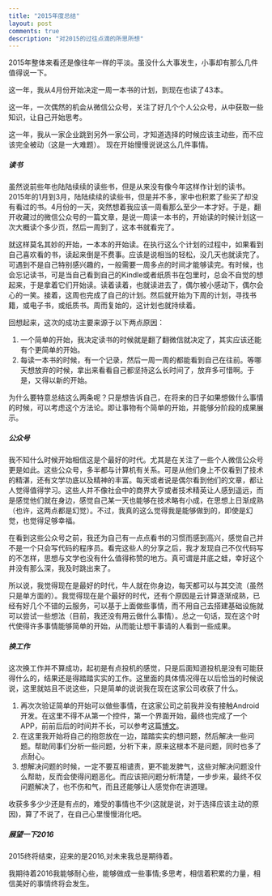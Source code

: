```yaml
---
title: "2015年度总结"
layout: post
comments: true
description: "对2015的过往点滴的所思所想"
---
```


2015年整体来看还是像往年一样的平淡。虽没什么大事发生，小事却有那么几件值得说一下。

这一年，我从4月份开始决定一周一本书的计划，到现在也读了43本。

这一年，一次偶然的机会从微信公众号，关注了好几个个人公众号，从中获取一些知识，让自己开始思考。

这一年，我从一家企业跳到另外一家公司，才知道选择的时候应该主动些，而不应该完全被动（这是一大难题）。
现在开始慢慢说说这么几件事情。

##### 读书
虽然说前些年也陆陆续续的读些书，但是从来没有像今年这样作计划的读书。2015年的1月到3月，陆陆续续的读些书，但是并不多，家中也积累了些买了却没有看过的书。4月份的一天，突然想着我应该一周看那么至少一本才好。于是，翻开收藏过的微信公众号的一篇文章，是说一周读一本书的，开始读的时候计划这一次大概读个多少页，然后一周到了，这本书就看完了。

就这样莫名其妙的开始，一本本的开始读。在执行这么个计划的过程中，如果看到自己喜欢看的书，读起来倒是不费事。应该是说相当的轻松，没几天也就读完了。可遇到不是自己特别感兴趣的，一般需要一周多点的时间才能够读完。有时候，也会忘记读书，可是当自己看到自己的Kindle或者纸质书在包里时，总会不自觉的想起来，于是拿着它们开始读。读着读着，也就读进去了，偶尔被小感动下，偶尔会心的一笑。接着，这周也完成了自己的计划。然后就开始为下周的计划，寻找书籍，或电子书，或纸质书。周而复始的，这计划也就持续着。

回想起来，这次的成功主要来源于以下两点原因：

1. 一个简单的开始，我决定读书的时候就是翻了翻微信就决定了，其实应该还能有个更简单的开始。
2. 每读一本书的时候，有一个记录，然后一周一周的都能看到自己在往前。等哪天想放弃的时候，拿出来看看自己都坚持这么长时间了，放弃多可惜啊。于是，又得以新的开始。

为什么要特意总结这么两条呢？只是想告诉自己，在将来的日子如果想做什么事情的时候，可以考虑这个方法论。即让事物有个简单的开始，并能够分阶段的成果展示。

##### 公众号
我不知什么时候开始相信这是个最好的时代。尤其是在关注了一些个人微信公众号更是如此。这些公众号，多半都与计算机有关系。可是从他们身上不仅看到了技术的精湛，还有文学功底以及精神的丰富。每天或者说是偶尔看到他们的文章，都让人觉得值得学习。这些人并不像社会中的商界大亨或者技术精英让人感到遥远，而是感觉他们就在身边，感觉自己某一天也能够在技术略有小成，在思想上日渐成熟（也许，这两点都是幻觉）。不过，我真的这么觉得我是能够做到的，即使是幻觉，也觉得足够幸福。

在看到这些公众号之前，我还为自己有一点点看书的习惯而感到高兴，感觉自己并不是一个只会写代码的程序员。看完这些人的分享之后，我才发现自己不仅代码写的不怎样，思想与文学也没有什么值得称赞的地方。真可谓是井底之蛙，幸好这个井没有那么深，我及时跳出来了。

所以说，我觉得现在是最好的时代，牛人就在你身边，每天都可以与其交流（虽然只是单方面的）。我觉得现在是个最好的时代，还有个原因是云计算逐渐成熟，已经有好几个不错的云服务，可以基于上面做些事情，而不用自己去搭建基础设施就可以尝试一些想法（目前，我还没有用云做什么事情）。总之一句话，现在这个时代使得许多事情能够简单的开始，从而能让想干事请的人看到一些成果。

##### 换工作
这次换工作并不算成功，起初是有点投机的感觉，只是后面知道投机是没有可能获得什么的，结果还是得踏踏实实的工作。这里面的具体情况得在以后恰当的时候说说，这里就姑且不说这些，只是简单的说说我在现在这家公司收获了什么。

1. 再次次验证简单的开始可以做些事情，在这家公司之前我并没有接触Android开发。在这里不得不从第一个控件，第一个界面开始，最终也完成了一个APP，前前后后的时间并不长，可以参考这篇[博文](../22/android-start.html)。
2. 在这里我开始将自己的抱怨放在一边，踏踏实实的想问题，然后解决一些问题。帮助同事们分析一些问题，分析下来，原来这根本不是问题，同时也多了点耐心。
3. 想解决问题的时候，一定不要互相谴责，更不能发脾气，这些对解决问题没什么帮助，反而会使得问题恶化。而应该把问题分析清楚，一步步来，最终不仅问题解决了，也不伤和气，而且还能够让人感觉你在讲道理。

收获多多少少还是有点的，难受的事情也不少(这就是说，对于选择应该主动的原因)，算了不说了，在自己心里慢慢消化吧。

##### 展望一下2016
2015终将结束，迎来的是2016,对未来我总是期待着。

我期待着2016我能够耐心些，能够做成一些事情;多思考，相信着积累的力量，相信美好的事情终将会发生。
